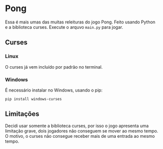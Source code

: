 # Pong

Essa é mais umas das muitas releituras do jogo Pong.
Feito usando Python e a biblioteca curses.
Execute o arquvo `main.py` para jogar.

## Curses

### Linux
O curses já vem incluído por padrão no terminal.

### Windows

É necessário instalar no Windows, usando o pip:
```
pip install windows-curses
```

## Limitações

Decidi usar somente a biblioteca curses, por isso o jogo apresenta uma limitação grave, dois jogadores não conseguem se mover ao mesmo tempo. O motivo, o curses não consegue receber mais de uma entrada ao mesmo tempo.
